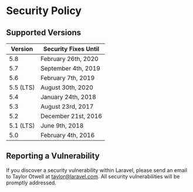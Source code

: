 # Security Policy

## Supported Versions

Version |	Security Fixes Until
--- | ---
5.8	| February 26th, 2020
5.7	| September 4th, 2019
5.6	| February 7th, 2019
5.5 (LTS)	| August 30th, 2020
5.4	| January 24th, 2018
5.3	| August 23rd, 2017
5.2	| December 21st, 2016
5.1 (LTS)	| June 9th, 2018
5.0	| February 4th, 2016

## Reporting a Vulnerability

If you discover a security vulnerability within Laravel, please send an email to Taylor Otwell at taylor@laravel.com. All security vulnerabilities will be promptly addressed.
